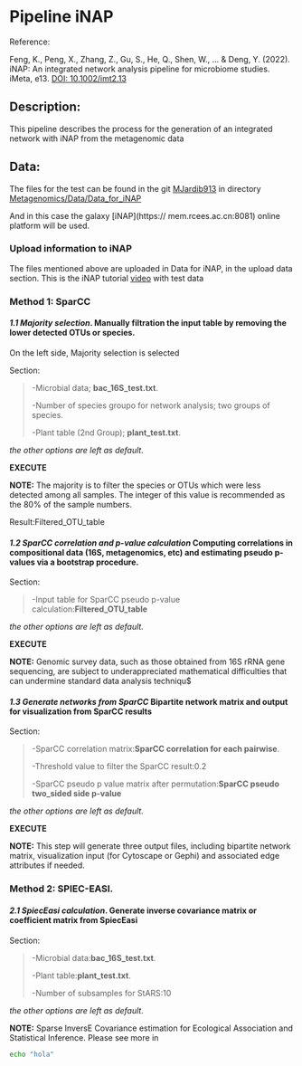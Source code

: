 # Pipeline iNAP

Reference:

Feng, K., Peng, X., Zhang, Z., Gu, S., He, Q., Shen, W., ... & Deng, Y. (2022).
iNAP: An integrated network analysis pipeline for microbiome studies. iMeta, e13.
[DOI: 10.1002/imt2.13](https://onlinelibrary.wiley.com/doi/10.1002/imt2.13)
## Description:

This pipeline describes the process for the generation of an integrated
network with iNAP from the metagenomic data

## Data:
The files for the test can be found in the git [MJardib913](https://github.com/MJardon913) in directory
[Metagenomics/Data/Data_for_iNAP](https://github.com/MJardon913/Metagenomics/tree/main/Data/Data_for_iNAP)

And in this case the galaxy [iNAP](https:// mem.rcees.ac.cn:8081) online platform will be used.

### Upload information to iNAP

The files mentioned above are uploaded in Data for iNAP, in the upload data section.
This is the iNAP tutorial [video](https://www.youtube.com/watch?v=lCb-Nsp5bwM) with test data

### Method 1: SparCC

#### *1.1 Majority selection*. Manually filtration the input table by removing the lower detected OTUs or species.
On the left side, Majority selection is selected

Section:

>-Microbial data; **bac_16S_test.txt**.
>
>-Number of species groupo for network analysis; two groups of species.
>
>-Plant table (2nd Group); **plant_test.txt**.

*the other options are left as default.*

**EXECUTE**

**NOTE:** The majority is to filter the species or OTUs which were less detected among all samples. The integer of this value is recommended as the 80% of the sample numbers.

Result:Filtered_OTU_table

#### *1.2 SparCC correlation and p-value calculation* Computing correlations in compositional data (16S, metagenomics, etc) and estimating pseudo p-values via a bootstrap procedure.
Section:

>-Input table for SparCC pseudo p-value calculation:**Filtered_OTU_table**

*the other options are left as default.*

**EXECUTE**

**NOTE:** Genomic survey data, such as those obtained from 16S rRNA gene sequencing, are subject to underappreciated mathematical difficulties that can undermine standard data analysis techniqu$

#### *1.3 Generate networks from SparCC* Bipartite network matrix and output for visualization from SparCC results

Section:

>-SparCC correlation matrix:**SparCC correlation for each pairwise**.
>
>-Threshold value to filter the SparCC result:0.2
>
>-SparCC pseudo p value matrix after permutation:**SparCC pseudo two_sided side p-value**

*the other options are left as default.*

**EXECUTE**

**NOTE:** This step will generate three output files, including bipartite network matrix, visualization input (for Cytoscape or Gephi) and associated edge attributes if needed.

### Method 2: SPIEC-EASI.

#### *2.1 SpiecEasi calculation*. Generate inverse covariance matrix or coefficient matrix from SpiecEasi

Section:

>-Microbial data:**bac_16S_test.txt**.
>
>-Plant table:**plant_test.txt**.
>
>-Number of subsamples for StARS:10

*the other options are left as default.*

**NOTE:** Sparse InversE Covariance estimation for Ecological Association and Statistical Inference. Please see more in

```bash
echo "hola"
```
